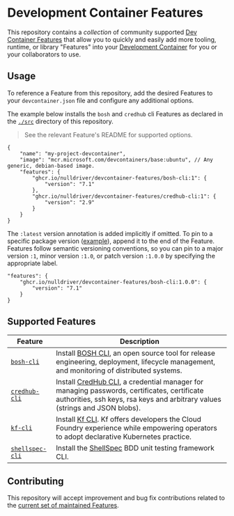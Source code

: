 # Development Container Features

This repository contains a _collection_ of community supported [Dev Container Features](https://containers.dev/implementors/features/) that allow you to quickly and easily add more tooling, runtime, or library "Features" into your [Development Container](https://containers.dev/) for you or your collaborators to use.

## Usage

To reference a Feature from this repository, add the desired Features to your `devcontainer.json` file and configure any additional options.

The example below installs the `bosh` and `credhub` cli Features as declared in the [`./src`](./src) directory of this repository.

> See the relevant Feature's README for supported options.

```jsonc
{
    "name": "my-project-devcontainer",
    "image": "mcr.microsoft.com/devcontainers/base:ubuntu", // Any generic, debian-based image.
    "features": {
        "ghcr.io/nulldriver/devcontainer-features/bosh-cli:1": {
            "version": "7.1"
        },
        "ghcr.io/nulldriver/devcontainer-features/credhub-cli:1": {
            "version": "2.9"
        }
    }
}
```

The `:latest` version annotation is added implicitly if omitted. To pin to a specific package version ([example](https://github.com/nulldriver/devcontainer-features/pkgs/container/devcontainer-features/bosh-cli/versions)), append it to the end of the Feature. Features follow semantic versioning conventions, so you can pin to a major version `:1`, minor version `:1.0`, or patch version `:1.0.0` by specifying the appropriate label.

```jsonc
"features": {
    "ghcr.io/nulldriver/devcontainer-features/bosh-cli:1.0.0": {
        "version": "7.1"
    }
}
```

## Supported Features

| Feature       | Description
| ---           | ---
| [`bosh-cli`](./src/bosh-cli)           | Install [BOSH CLI](https://bosh.io/docs/cli-v2/), an open source tool for release engineering, deployment, lifecycle management, and monitoring of distributed systems.
| [`credhub-cli`](./src/credhub-cli)     | Install [CredHub CLI](https://github.com/cloudfoundry/credhub-cli), a credential manager for managing passwords, certificates, certificate authorities, ssh keys, rsa keys and arbitrary values (strings and JSON blobs).
| [`kf-cli`](./src/kf-cli)               | Install [Kf CLI](https://cloud.google.com/migrate/kf/docs/).  Kf offers developers the Cloud Foundry experience while empowering operators to adopt declarative Kubernetes practice.
| [`shellspec-cli`](./src/shellspec-cli) | Install the [ShellSpec](https://github.com/shellspec/shellspec) BDD unit testing framework CLI.

## Contributing

This repository will accept improvement and bug fix contributions related to the [current set of maintained Features](./src).
